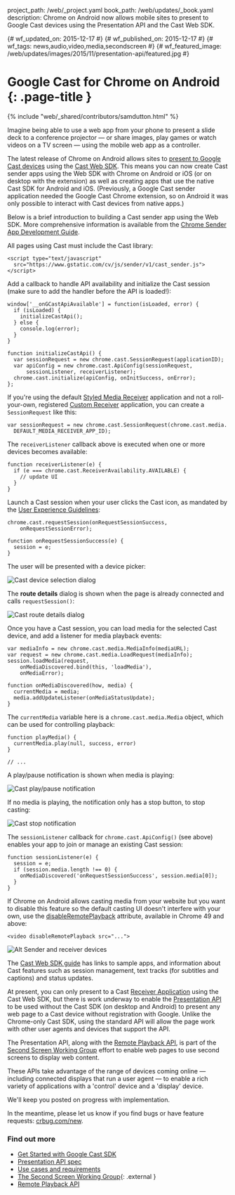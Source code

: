 project_path: /web/_project.yaml book_path: /web/updates/_book.yaml description: Chrome on Android now allows mobile sites to present to Google Cast devices using the Presentation API and the Cast Web SDK.

{# wf_updated_on: 2015-12-17 #} {# wf_published_on: 2015-12-17 #} {# wf_tags: news,audio,video,media,secondscreen #} {# wf_featured_image: /web/updates/images/2015/11/presentation-api/featured.jpg #}

# Google Cast for Chrome on Android {: .page-title }

{% include "web/_shared/contributors/samdutton.html" %} 

<style>
img.screenshot {
  max-width: 360px;
}
@media screen and (max-width: 500px) {
  img.screenshot {
    max-width: 100%;
  }
}
</style>

 

Imagine being able to use a web app from your phone to present a slide deck to a conference projector — or share images, play games or watch videos on a TV screen — using the mobile web app as a controller.

The latest release of Chrome on Android allows sites to [present to Google Cast devices](https://storage.googleapis.com/castapi/CastHelloVideo/index.html) using the [Cast Web SDK](/cast/docs/chrome_sender_setup). This means you can now create Cast sender apps using the Web SDK with Chrome on Android or iOS (or on desktop with the extension) as well as creating apps that use the native Cast SDK for Android and iOS. (Previously, a Google Cast sender application needed the Google Cast Chrome extension, so on Android it was only possible to interact with Cast devices from native apps.)

Below is a brief introduction to building a Cast sender app using the Web SDK. More comprehensive information is available from the [Chrome Sender App Development Guide](/cast/docs/chrome_sender_setup).

All pages using Cast must include the Cast library:

    <script type="text/javascript"
      src="https://www.gstatic.com/cv/js/sender/v1/cast_sender.js"></script>
    

Add a callback to handle API availability and initialize the Cast session (make sure to add the handler before the API is loaded!):

    window['__onGCastApiAvailable'] = function(isLoaded, error) {
      if (isLoaded) {
        initializeCastApi();
      } else {
        console.log(error);
      }
    }
    
    function initializeCastApi() {
      var sessionRequest = new chrome.cast.SessionRequest(applicationID);
      var apiConfig = new chrome.cast.ApiConfig(sessionRequest,
          sessionListener, receiverListener);
      chrome.cast.initialize(apiConfig, onInitSuccess, onError);
    };
    

If you're using the default [Styled Media Receiver](/cast/docs/receiver_apps#Styled) application and not a roll-your-own, registered [Custom Receiver](/cast/docs/custom_receiver) application, you can create a `SessionRequest` like this:

    var sessionRequest = new chrome.cast.SessionRequest(chrome.cast.media.
      DEFAULT_MEDIA_RECEIVER_APP_ID);
    

The `receiverListener` callback above is executed when one or more devices becomes available:

    function receiverListener(e) {
      if (e === chrome.cast.ReceiverAvailability.AVAILABLE) {
        // update UI
      }
    }
    

Launch a Cast session when your user clicks the Cast icon, as mandated by the [User Experience Guidelines](/cast/docs/ux_guidelines#sender-cast-icon-available):

    chrome.cast.requestSession(onRequestSessionSuccess,
        onRequestSessionError);
    
    function onRequestSessionSuccess(e) {
      session = e;
    }
    

The user will be presented with a device picker:

<img class="screenshot" src="/web/updates/images/2015/11/presentation-api/devices.png" alt="Cast device selection dialog" />

The **route details** dialog is shown when the page is already connected and calls `requestSession()`:

<img class="screenshot" src="/web/updates/images/2015/11/presentation-api/route-details.png" alt="Cast route details dialog" />

Once you have a Cast session, you can load media for the selected Cast device, and add a listener for media playback events:

    var mediaInfo = new chrome.cast.media.MediaInfo(mediaURL);
    var request = new chrome.cast.media.LoadRequest(mediaInfo);
    session.loadMedia(request,
        onMediaDiscovered.bind(this, 'loadMedia'),
        onMediaError);
    
    function onMediaDiscovered(how, media) {
      currentMedia = media;
      media.addUpdateListener(onMediaStatusUpdate);
    }
    

The `currentMedia` variable here is a `chrome.cast.media.Media` object, which can be used for controlling playback:

    function playMedia() {
      currentMedia.play(null, success, error)
    }
    
    // ...
    

A play/pause notification is shown when media is playing:

<img class="screenshot" src="/web/updates/images/2015/11/presentation-api/play-pause-notification.png" alt="Cast play/pause notification" />

If no media is playing, the notification only has a stop button, to stop casting:

<img class="screenshot" src="/web/updates/images/2015/11/presentation-api/stop-notification.png" alt="Cast stop notification" />

The `sessionListener` callback for `chrome.cast.ApiConfig()` (see above) enables your app to join or manage an existing Cast session:

    function sessionListener(e) {
      session = e;
      if (session.media.length !== 0) {
        onMediaDiscovered('onRequestSessionSuccess', session.media[0]);
      }
    }
    

<a id="disable-remote-playback"></p> 

<p>
  If Chrome on Android allows casting media from your website but you want to disable this feature so the default casting UI doesn't interfere with your own, use the <a href="https://w3c.github.io/remote-playback/#idl-def-htmlmediaelement-disableremoteplayback">disableRemotePlayback</a> attribute, available in Chrome 49 and above:
</p>

<pre><code>&lt;video disableRemotePlayback src="..."&gt;
</code></pre>

<p>
  <img src="/web/updates/images/2015/11/presentation-api/screens.jpg" alt="Alt Sender and receiver devices" />
</p>

<p>
  The <a href="/cast/docs/chrome_sender_setup">Cast Web SDK guide</a> has links to sample apps, and information about Cast features such as session management, text tracks (for subtitles and captions) and status updates.
</p>

<p>
  At present, you can only present to a Cast <a href="/cast/docs/receiver_apps">Receiver Application</a> using the Cast Web SDK, but there is work underway to enable the <a href="https://w3c.github.io/presentation-api/">Presentation API</a> to be used without the Cast SDK (on desktop and Android) to present any web page to a Cast device without registration with Google. Unlike the Chrome-only Cast SDK, using the standard API will allow the page work with other user agents and devices that support the API.
</p>

<p>
  The Presentation API, along with the <a href="https://w3c.github.io/remote-playback/">Remote Playback API</a>, is part of the <a href="http://www.w3.org/2014/secondscreen">Second Screen Working Group</a> effort to enable web pages to use second screens to display web content.
</p>

<p>
  These APIs take advantage of the range of devices coming online — including connected displays that run a user agent — to enable a rich variety of applications with a 'control' device and a 'display' device.
</p>

<p>
  We'll keep you posted on progress with implementation.
</p>

<p>
  In the meantime, please let us know if you find bugs or have feature requests: <a href="https://crbug.com/new">crbug.com/new</a>.
</p>

<h3>
  Find out more
</h3>

<ul>
  <li>
    <a href="/cast/">Get Started with Google Cast SDK</a>
  </li>
  <li>
    <a href="http://www.w3.org/TR/presentation-api">Presentation API spec</a>
  </li>
  <li>
    <a href="https://github.com/w3c/presentation-api/blob/gh-pages/uc-req.md">Use cases and requirements</a>
  </li>
  <li>
    <a href="http://www.w3.org/2014/secondscreen/">The Second Screen Working Group</a>{: .external }
  </li>
  <li>
    <a href="https://w3c.github.io/remote-playback">Remote Playback API</a>
  </li>
</ul>